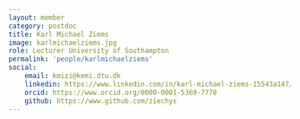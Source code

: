 ```yaml
---
layout: member
category: postdoc
title: Karl Michael Ziems
image: karlmichaelziems.jpg
role: Lecturer University of Southampton
permalink: 'people/karlmichaelziems'
social:
    email: kmizi@kemi.dtu.dk
    linkedin: https://www.linkedin.com/in/karl-michael-ziems-15543a147/
    orcid: https://www.orcid.org/0000-0001-5369-7778
    github: https://www.github.com/ziechys
---
```

